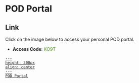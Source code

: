 # POD Portal

## Link
Click on the image below to access your personal POD portal.

- **Access Code**: <span style='color:#479608'>KO9T</span>

<a href="https://security-portal.ace.aviatrixlab.com/ " target="_blank">

```{figure} images/pod.png
---
height: 300px
align: center
---
POD Portal
```
</a>